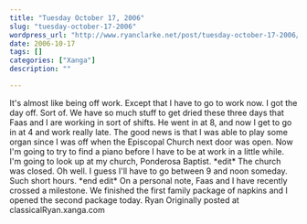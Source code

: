 ```yaml
---
title: "Tuesday October 17, 2006"
slug: "tuesday-october-17-2006"
wordpress_url: "http://www.ryanclarke.net/post/tuesday-october-17-2006/"
date: 2006-10-17
tags: []
categories: ["Xanga"]
description: ""

---
```


It's almost like being off work. Except that I have to go to work now. I got the day off. Sort of. We have so much stuff to get dried these three days that Faas and I are working in sort of shifts. He went in at 8, and now I get to go in at 4 and work really late. The good news is that I was able to play some organ since I was off when the Episcopal Church next door was open. Now I'm going to try to find a piano before I have to be at work in a little while. I'm going to look up at my church, Ponderosa Baptist. \*edit\* The church was closed. Oh well. I guess I'll have to go between 9 and noon someday. Such short hours. \*end edit\*
On a personal note, Faas and I have recently crossed a milestone. We finished the first family package of napkins and I opened the second package today.
Ryan
Originally posted at classicalRyan.xanga.com
